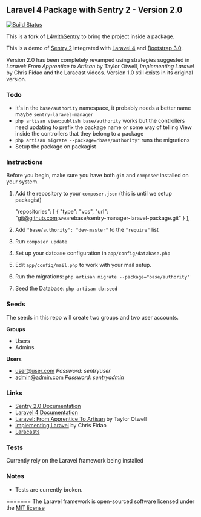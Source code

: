 ## Laravel 4 Package with Sentry 2 - Version 2.0

[![Build Status](https://travis-ci.org/wearebase/sentry-manager-laravel-package.png?branch=master)](https://travis-ci.org/wearebase/sentry-manager-laravel-package)

This is a fork of [L4withSentry](https://github.com/rydurham/L4withSentry) to bring the project inside a package.

This is a demo of [Sentry 2](https://github.com/cartalyst/sentry) integrated with [Laravel 4](https://github.com/laravel/laravel/tree/develop) and [Bootstrap 3.0](http://getbootstrap.com).

Version 2.0 has been completely revamped using strategies suggested in *Laravel: From Apprentice to Artisan* by Taylor Otwell, *Implementing Laravel* by Chris Fidao and the Laracast videos.   Version 1.0 still exists in its original version. 

### Todo

* It's in the `base/authority` namespace, it probably needs a better name maybe `sentry-laravel-manager`
* `php artisan view:publish base/authority` works but the controllers need updating to prefix the package name or some way of telling View inside the controllers that they belong to a package
* `php artisan migrate --package="base/authority"` runs the migrations
* Setup the package on packagist


### Instructions

Before you begin, make sure you have both ```git``` and ```composer``` installed on your system. 

1. Add the repository to your `composer.json` (this is until we setup packagist)

    "repositories": [
            {
                "type": "vcs",
                "url": "git@github.com:wearebase/sentry-manager-laravel-package.git"
            }
        ],
    

2. Add `"base/authority": "dev-master"` to the `"require"` list
2. Run `composer update`
3. Set up your datbase configuration in ```app/config/database.php```
4. Edit `app/config/mail.php` to work with your mail setup.
5. Run the migrations: `php artisan migrate --package="base/authority"`
6. Seed the Database: `php artisan db:seed`

### Seeds
The seeds in this repo will create two groups and two user accounts.

__Groups__
* Users
* Admins

__Users__
* user@user.com  *Password: sentryuser*
* admin@admin.com *Password: sentryadmin*

### Links
* [Sentry 2.0 Documentation](https://cartalyst.com/manual/sentry)
* [Laravel 4 Documentation](http://laravel.com/docs)
* [Laravel: From Apprentice To Artisan](https://leanpub.com/laravel) by Taylor Otwell
* [Implementing Laravel](https://leanpub.com/implementinglaravel) by Chris Fidao
* [Laracasts](http://laracasts.com)

### Tests
Currently rely on the Laravel framework being installed

### Notes

* Tests are currently broken.

=======
The Laravel framework is open-sourced software licensed under the [MIT license](http://opensource.org/licenses/MIT)
